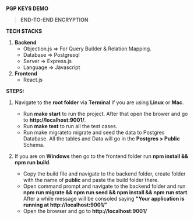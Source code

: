 **PGP KEYS DEMO**

> **END-TO-END ENCRYPTION**

**TECH STACKS**

1. **Backend**
   - Objection.js => For Query Builder & Relation Mapping.
   - Database => Postgresql
   - Server => Express.js
   - Language => Javascript
2. **Frontend**
   - React.js

**STEPS:**

1. Navigate to the **root folder** via **Terminal** if you are using **Linux** or **Mac**.

   - Run **make start** to run the project. After that open the brower and go to **http://localhost:9001/**.
   - Run **make test** to run all the test cases.
   - Run make migrateto migrate and seed the data to Postgres Database. All the tables and Data will go in the **Postgres > Public** Schema.

2. If you are on **Windows** then go to the frontend folder run **npm install && npm run build**.
   - Copy the build file and navigate to the backend folder, create folder with the name of **public** and paste the build folder there.
   - Open command prompt and navigate to the backend folder and run **npm run migrate && npm run seed && npm install && npm run start**. After a while message will be consoled saying **"Your application is running at http://localhost:9001/"**
   - Open the browser and go to **http://localhost:9001/**
